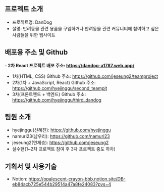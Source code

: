 ## 프로젝트 소개
- 프로젝트명: DanDog
- 설명: 반려동물 관련 용품을 구입하거나 반려동물 관련 커뮤니티에 참여하고 싶은 사람들을 위한 웹사이트


## 배포용 주소 및 Github
**- 2차 React 프로젝트 배포 주소: https://dandog-a1787.web.app/**

- 1차(HTML, CSS) Github 주소: https://github.com/jeseung2/teamproject
- 2차(1차 + JavaScript, React) Github 주소: https://github.com/hyejinggu/second_teampjt
- 3차(프론트엔드 + 백엔드) Github 주소: https://github.com/hyejinggu/third_dandog

## 팀원 소개
- hyejinggu(신혜진): https://github.com/hyejinggu
- namuri23(남우리): https://github.com/namuri23
- jeseung2(연제승): https://github.com/jeseung2
- 설수현(1~2차 프로젝트 참여 후 3차 프로젝트 중도 하차)

## 기획서 및 사용기술
- Notion: https://opalescent-crayon-bbb.notion.site/DB-eb84acb725e544b29514a47a8fe24083?pvs=4

